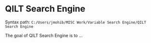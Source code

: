 
# QILT Search Engine

<!-- badges: start -->
<!-- badges: end -->

Syntax path: `C:/Users/jmohib/MISC Work/Variable Search Engine/QILT Search Engine`

The goal of QILT Search Engine is to ...

